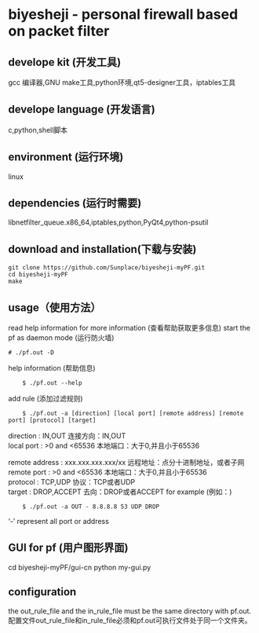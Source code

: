 # biyesheji - personal firewall based on packet filter
## develope kit (开发工具)
gcc 编译器,GNU make工具,python环境,qt5-designer工具，iptables工具
## develope language (开发语言)
c,python,shell脚本
## environment (运行环境)
linux
## dependencies (运行时需要)
libnetfilter_queue.x86_64,iptables,python,PyQt4,python-psutil
## download and installation(下载与安装)
    git clone https://github.com/Sunplace/biyesheji-myPF.git
    cd biyesheji-myPF
    make
## usage（使用方法）
read help information for more information
(查看帮助获取更多信息)
start the pf as daemon mode (运行防火墙)
~~~~
# ./pf.out -D
~~~~
help information (帮助信息)
~~~~
    $ ./pf.out --help
~~~~
add rule (添加过滤规则)
~~~~
    $ ./pf.out -a [direction] [local port] [remote address] [remote port] [protocol] [target]
~~~~
direction : IN,OUT 连接方向：IN,OUT  
local port : >0 and <65536 本地端口：大于0,并且小于65536  

remote address : xxx.xxx.xxx.xxx/xx 远程地址：点分十进制地址，或者子网    
remote port : >0 and <65536 本地端口：大于0,并且小于65536  
protocol : TCP,UDP 协议：TCP或者UDP  
target : DROP,ACCEPT 去向：DROP或者ACCEPT
for example (例如：)
~~~~
    $ ./pf.out -a OUT - 8.8.8.8 53 UDP DROP
~~~~
‘-’ represent all port or address
## GUI for pf (用户图形界面)
cd biyesheji-myPF/gui-cn
python my-gui.py
## configuration
the out_rule_file and the in_rule_file must be the same directory with pf.out.  
配置文件out_rule_file和in_rule_file必须和pf.out可执行文件处于同一个文件夹。
